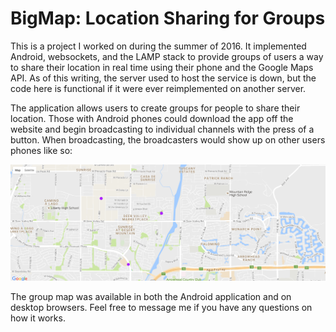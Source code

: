 # BigMap: Location Sharing for Groups
This is a project I worked on during the summer of 2016. It implemented Android, websockets, and the LAMP stack to provide groups of users a way to share their location in real time using their phone and the Google Maps API. As of this writing, the server used to host the service is down, but the code here is functional if it were ever reimplemented on another server.

The application allows users to create groups for people to share their location. Those with Android phones could download the app off the website and begin broadcasting to individual channels with the press of a button. When broadcasting, the broadcasters would show up on other users phones like so:

![Alt text](https://raw.githubusercontent.com/josephthweatt/BigMap/master/Readme-res/Map-example.PNG "BigMap with friends")

The group map was available in both the Android application and on desktop browsers. Feel free to message me if you have any questions on how it works.

